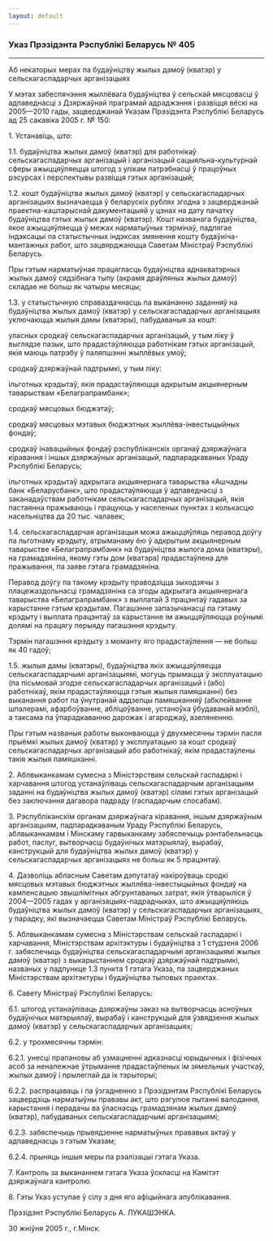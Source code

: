```yaml
---
layout: default
---
```


### Указ Прэзідэнта Рэспублікі Беларусь № 405

****

<span class="underline"></span>

Аб некаторых мерах па будаўніцтву жылых дамоў (кватэр) у
сельскагаспадарчых арганізацыях

У мэтах забеспячэння жыллёвага будаўніцтва ў сельскай мясцовасці ў
адпаведнасці з Дзяржаўнай праграмай адраджэння і развіцця вёскі на
2005—2010 гады, зацверджанай Указам Прэзідэнта Рэспублікі Беларусь ад 25
сакавіка 2005 г. № 150:

1\. Устанавіць, што:

1.1. будаўніцтва жылых дамоў (кватэр) для работнікаў сельскагаспадарчых
арганізацый і арганізацый сацыяльна-культурнай сферы ажыццяўляецца
штогод з улікам патрэбнасці ў працоўных рэсурсах і перспектывы
развіцця гэтых арганізацый;

1.2. кошт будаўніцтва жылых дамоў (кватэр) у сельскагаспадарчых
арганізацыях вызначаецца ў беларускіх рублях згодна з
зацверджанай праектна-каштарыснай дакументацыяй у цэнах на
дату пачатку будаўніцтва гэтых жылых дамоў (кватэр). Кошт названага
будаўніцтва, якое ажыццяўляецца ў межах нарматыўных тэрмінаў, падлягае
індэксацыі па статыстычных індэксах змянення кошту будаўніча-мантажных
работ, што зацвярджаюцца Саветам Міністраў Рэспублікі Беларусь.

Пры гэтым нарматыўная працягласць будаўніцтва аднакватэрных жылых дамоў
сядзібнага тыпу (акрамя драўляных жылых дамоў) складае не больш як
чатыры месяцы;

1.3. у статыстычную справаздачнасць па выкананню заданняў на будаўніцтва
жылых дамоў (кватэр) у сельскагаспадарчых арганізацыях уключаюцца жылыя
дамы (кватэры), пабудаваныя за кошт:

уласных сродкаў сельскагаспадарчых арганізацый, у тым ліку ў выглядзе
пазык, што прадастаўляюцца работнікам гэтых арганізацый, якія маюць
патрэбу ў паляпшэнні жыллёвых умоў;

сродкаў дзяржаўнай падтрымкі, у тым ліку:

ільготных крэдытаў, якія прадастаўляюцца адкрытым акцыянерным
таварыствам «Белаграпрамбанк»;

сродкаў мясцовых бюджэтаў;

сродкаў мясцовых мэтавых бюджэтных жыллёва-інвестыцыйных фондаў;

сродкаў інавацыйных фондаў рэспубліканскіх органаў дзяржаўнага кіравання
і іншых дзяржаўных арганізацый, падпарадкаваных Ураду Рэспублікі
Беларусь;

ільготных крэдытаў адкрытага акцыянернага таварыства «Ашчадны банк
«Беларусбанк», што прадастаўляюцца ў адпаведнасці з заканадаўствам
работнікам сельскагаспадарчых арганізацый, якія пастаянна пражываюць і
працуюць у населеных пунктах з колькасцю насельніцтва да 20 тыс.
чалавек;

1.4. сельскагаспадарчая арганізацыя можа ажыццяўляць перавод доўгу па
льготнаму крэдыту, атрыманаму ёю ў адкрытым акцыянерным таварыстве
«Белаграпрамбанк» на будаўніцтва жылога дома (кватэры), на
грамадзяніна, якому гэты дом (кватэра) прадастаўлена для
пражывання, па заяве гэтага грамадзяніна.

Перавод доўгу па такому крэдыту праводзіцца зыходзячы з
плацежаздольнасці грамадзяніна са згоды адкрытага
акцыянернага таварыства «Белаграпрамбанк» з выплатай 3 працэнтаў
гадавых за карыстанне гэтым крэдытам. Пагашэнне запазычанасці па
гэтаму крэдыту і выплата працэнтаў за карыстанне ім ажыццяўляюцца
роўнымі долямі на працягу перыяду пагашэння крэдыту.

Тэрмін пагашэння крэдыту з моманту яго прадастаўлення — не больш як 40
гадоў;

1.5. жылыя дамы (кватэры), будаўніцтва якіх ажыццяўляецца
сельскагаспадарчымі арганізацыямі, могуць прымацца ў
эксплуатацыю (па пісьмовай згодзе сельскагаспадарчых арганізацый і
(або) работнікаў, якім прадастаўляюцца гэтыя жылыя памяшканні) без
выканання работ па ўнутранай аддзелцы памяшканняў (абклейванне
шпалерамі, афарбоўванне, абліцоўванне, устаноўка ўбудаванай мэблі),
а таксама па ўпарадкаванню дарожак і агароджаў, азеляненню.

Пры гэтым названыя работы выконваюцца ў двухмесячны тэрмін пасля прыёмкі
жылых дамоў (кватэр) у эксплуатацыю за кошт сродкаў сельскагаспадарчых
арганізацый або работнікаў, якім прадастаўлены такія жылыя памяшканні.

2\. Аблвыканкамам сумесна з Міністэрствам сельскай гаспадаркі і
харчавання штогод устанаўліваць сельскагаспадарчым арганізацыям
заданні на будаўніцтва жылых дамоў (кватэр) сіламі гэтых арганізацый без
заключэння дагавора падраду (гаспадарчым спосабам).

3\. Рэспубліканскім органам дзяржаўнага кіравання, іншым дзяржаўным
арганізацыям, падпарадкаваным Ураду Рэспублікі Беларусь,
аблвыканкамам і Мінскаму гарвыканкаму забяспечыць
рэнтабельнасць работ, паслуг, вытворчасці будаўнічых
матэрыялаў, вырабаў, канструкцый для будаўніцтва жылых дамоў
(кватэр) у сельскагаспадарчых арганізацыях не больш як 5 працэнтаў.

4\. Дазволіць абласным Саветам дэпутатаў накіроўваць сродкі мясцовых
мэтавых бюджэтных жыллёва-інвестыцыйных фондаў на кампенсацыю
звышлімітных абгрунтаваных затрат, якія ўтварыліся ў 2004—2005
гадах у арганізацыях-падрадчыках, што ажыццяўляюць будаўніцтва жылых
дамоў (кватэр) у сельскагаспадарчых арганізацыях, у парадку, які
вызначаецца Саветам Міністраў Рэспублікі Беларусь.

5\. Аблвыканкамам сумесна з Міністэрствам сельскай гаспадаркі і
харчавання, Міністэрствам архітэктуры і будаўніцтва з 1
студзеня 2006 г. забяспечыць будаўніцтва сельскагаспадарчымі
арганізацыямі жылых дамоў (кватэр) з выкарыстаннем сродкаў
дзяржаўнай падтрымкі, названых у падпункце 1.3 пункта 1 гэтага
Указа, па зацверджаных Міністэрствам архітэктуры і будаўніцтва тыповых
праектах.

6\. Савету Міністраў Рэспублікі Беларусь:

6.1. штогод устанаўліваць дзяржаўны заказ на вытворчасць асноўных
будаўнічых матэрыялаў, вырабаў і канструкцый для ўзвядзення жылых
дамоў (кватэр) у сельскагаспадарчых арганізацыях;

6.2. у трохмесячны тэрмін:

6.2.1. унесці прапановы аб узмацненні адказнасці юрыдычных і фізічных
асоб за неналежнае ўтрыманне прадастаўленых ім зямельных участкаў,
жылых дамоў і прылеглай да іх тэрыторыі;

6.2.2. распрацаваць і па ўзгадненню з Прэзідэнтам Рэспублікі Беларусь
зацвердзіць нарматыўны прававы акт, што рэгулюе пытанні валодання,
карыстання і перадачы ва ўласнасць грамадзянам жылых дамоў (кватэр),
пабудаваных сельскагаспадарчымі арганізацыямі;

6.2.3. забяспечыць прывядзенне нарматыўных прававых актаў у адпаведнасць
з гэтым Указам;

6.2.4. прыняць іншыя меры па рэалізацыі гэтага Указа.

7\. Кантроль за выкананнем гэтага Указа ўскласці на Камітэт дзяржаўнага
кантролю.

8\. Гэты Указ уступае ў сілу з дня яго афіцыйнага апублікавання.

Прэзідэнт Рэспублікі Беларусь А. ЛУКАШЭНКА.

30 жніўня 2005 г., г.Мінск.
